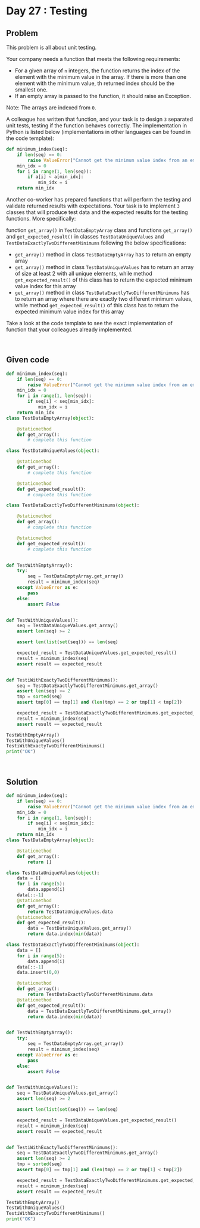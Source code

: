 # Day 27 : Testing
## Problem

This problem is all about unit testing.

Your company needs a function that meets the following requirements:
* For a given array of `n` integers, the function returns the index of the element with the minimum value in the array. If there is more than one element with the minimum value, th returned index should be the smallest one.
* If an empty array is passed to the function, it should raise an Exception.

Note: The arrays are indexed from `0`.

A colleague has written that function, and your task is to design `3` separated unit tests, testing if the function behaves correctly. The implementation in Python is listed below (implementations in other languages can be found in the code template):

```python
def minimum_index(seq):
    if len(seq) == 0:
        raise ValueError("Cannot get the minimum value index from an empty sequence")
    min_idx = 0
    for i in range(1, len(seq)):
        if a[i] < a[min_idx]:
            min_idx = i
    return min_idx
```

Another co-worker has prepared functions that will perform the testing and validate returned results with expectations. Your task is to implement `3` classes that will produce test data and the expected results for the testing functions. More specifically:

function `get_array()` in `TestDataEmptyArray` class and functions `get_array()` and `get_expected_result()` in classes `TestDataUniqueValues` and `TestDataExactlyTwoDifferentMinimums` following the below specifications:
* `get_array()` method in class `TestDataEmptyArray` has to return an empty array
* `get_array()` method in class `TestDataUniqueValues` has to return an array of size at least 2 with all unique elements, while method `get_expected_result()` of this class has to return the expected minimum value index for this array
* `get_array()` method in class `TestDataExactlyTwoDifferentMinimums` has to return an array where there are exactly two different minimum values, while method `get_expected_result()` of this class has to return the expected minimum value index for this array

Take a look at the code template to see the exact implementation of function that your colleagues already implemented.

<br>

## Given code

```python
def minimum_index(seq):
    if len(seq) == 0:
        raise ValueError("Cannot get the minimum value index from an empty sequence")
    min_idx = 0
    for i in range(1, len(seq)):
        if seq[i] < seq[min_idx]:
            min_idx = i
    return min_idx
class TestDataEmptyArray(object):

    @staticmethod
    def get_array():
        # complete this function

class TestDataUniqueValues(object):

    @staticmethod
    def get_array():
        # complete this function

    @staticmethod
    def get_expected_result():
        # complete this function

class TestDataExactlyTwoDifferentMinimums(object):

    @staticmethod
    def get_array():
        # complete this function

    @staticmethod
    def get_expected_result():
        # complete this function


def TestWithEmptyArray():
    try:
        seq = TestDataEmptyArray.get_array()
        result = minimum_index(seq)
    except ValueError as e:
        pass
    else:
        assert False


def TestWithUniqueValues():
    seq = TestDataUniqueValues.get_array()
    assert len(seq) >= 2

    assert len(list(set(seq))) == len(seq)

    expected_result = TestDataUniqueValues.get_expected_result()
    result = minimum_index(seq)
    assert result == expected_result


def TestiWithExactyTwoDifferentMinimums():
    seq = TestDataExactlyTwoDifferentMinimums.get_array()
    assert len(seq) >= 2
    tmp = sorted(seq)
    assert tmp[0] == tmp[1] and (len(tmp) == 2 or tmp[1] < tmp[2])

    expected_result = TestDataExactlyTwoDifferentMinimums.get_expected_result()
    result = minimum_index(seq)
    assert result == expected_result

TestWithEmptyArray()
TestWithUniqueValues()
TestiWithExactyTwoDifferentMinimums()
print("OK")
```


<br>

## Solution


```python
def minimum_index(seq):
    if len(seq) == 0:
        raise ValueError("Cannot get the minimum value index from an empty sequence")
    min_idx = 0
    for i in range(1, len(seq)):
        if seq[i] < seq[min_idx]:
            min_idx = i
    return min_idx
class TestDataEmptyArray(object):

    @staticmethod
    def get_array():
        return []

class TestDataUniqueValues(object):
    data = []
    for i in range(5):
        data.append(i)
    data[::-1]  
    @staticmethod
    def get_array():
        return TestDataUniqueValues.data
    @staticmethod
    def get_expected_result():
        data = TestDataUniqueValues.get_array()
        return data.index(min(data))

class TestDataExactlyTwoDifferentMinimums(object):
    data = []
    for i in range(5):
        data.append(i)
    data[::-1]
    data.insert(0,0)

    @staticmethod
    def get_array():
        return TestDataExactlyTwoDifferentMinimums.data
    @staticmethod
    def get_expected_result():
        data = TestDataExactlyTwoDifferentMinimums.get_array()
        return data.index(min(data))


def TestWithEmptyArray():
    try:
        seq = TestDataEmptyArray.get_array()
        result = minimum_index(seq)
    except ValueError as e:
        pass
    else:
        assert False


def TestWithUniqueValues():
    seq = TestDataUniqueValues.get_array()
    assert len(seq) >= 2

    assert len(list(set(seq))) == len(seq)

    expected_result = TestDataUniqueValues.get_expected_result()
    result = minimum_index(seq)
    assert result == expected_result


def TestiWithExactyTwoDifferentMinimums():
    seq = TestDataExactlyTwoDifferentMinimums.get_array()
    assert len(seq) >= 2
    tmp = sorted(seq)
    assert tmp[0] == tmp[1] and (len(tmp) == 2 or tmp[1] < tmp[2])

    expected_result = TestDataExactlyTwoDifferentMinimums.get_expected_result()
    result = minimum_index(seq)
    assert result == expected_result

TestWithEmptyArray()
TestWithUniqueValues()
TestiWithExactyTwoDifferentMinimums()
print("OK")
```

